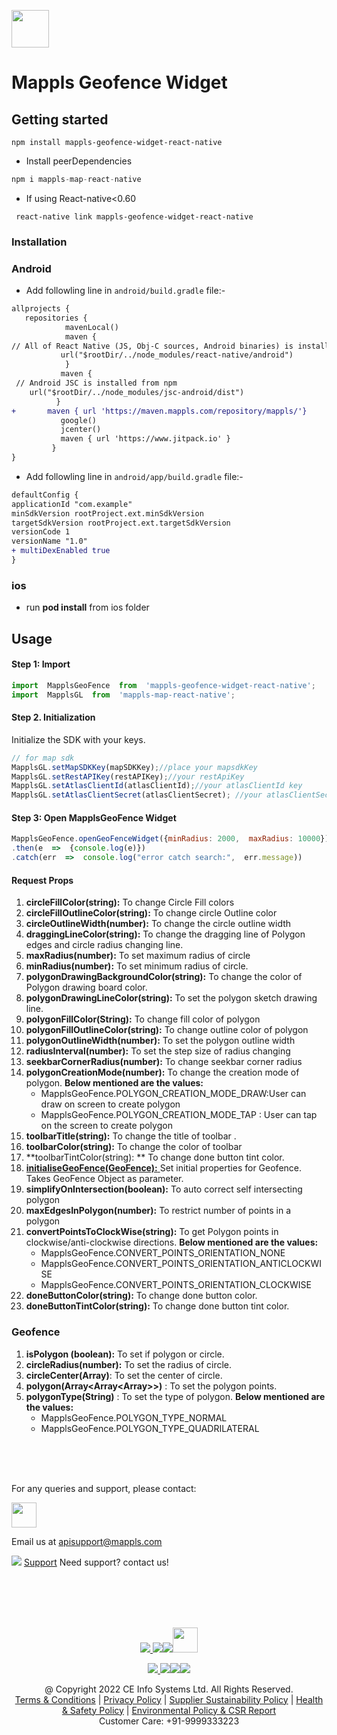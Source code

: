 [<img src="https://about.mappls.com/images/mappls-b-logo.svg" height="60"/> </p>](https://www.mapmyindia.com/api)

# Mappls Geofence Widget

## Getting started

`npm install mappls-geofence-widget-react-native`

* Install peerDependencies 
~~~javascript
npm i mappls-map-react-native
~~~


* If using React-native<0.60

` react-native link mappls-geofence-widget-react-native`


### Installation


### Android

* Add followling line in `android/build.gradle` file:-

```diff
allprojects {
   repositories {
            mavenLocal()
            maven {
// All of React Native (JS, Obj-C sources, Android binaries) is installed from npm
           url("$rootDir/../node_modules/react-native/android")
            }
           maven {
 // Android JSC is installed from npm
    url("$rootDir/../node_modules/jsc-android/dist")
          }
+       maven { url 'https://maven.mappls.com/repository/mappls/'}
           google()
           jcenter()
           maven { url 'https://www.jitpack.io' }
         }
}
```

* Add followling line in `android/app/build.gradle` file:-


```diff
defaultConfig {
applicationId "com.example"
minSdkVersion rootProject.ext.minSdkVersion
targetSdkVersion rootProject.ext.targetSdkVersion
versionCode 1
versionName "1.0"
+ multiDexEnabled true
}
```

### ios

* run **pod install** from ios folder

## Usage

#### Step 1: Import 
```javascript
import  MapplsGeoFence  from  'mappls-geofence-widget-react-native';
import  MapplsGL  from  'mappls-map-react-native';
```

#### Step 2.  Initialization
Initialize the SDK with your keys.
```javascript
// for map sdk
MapplsGL.setMapSDKKey(mapSDKKey);//place your mapsdkKey
MapplsGL.setRestAPIKey(restAPIKey);//your restApiKey
MapplsGL.setAtlasClientId(atlasClientId);//your atlasClientId key
MapplsGL.setAtlasClientSecret(atlasClientSecret); //your atlasClientSecret key
```

#### Step 3:  Open MapplsGeoFence Widget  

```javascript
MapplsGeoFence.openGeoFenceWidget({minRadius: 2000,  maxRadius: 10000})
.then(e  =>  {console.log(e)})
.catch(err  =>  console.log("error catch search:",  err.message))
```
#### Request  Props
1.  **circleFillColor(string):**  To change Circle Fill colors
2. **circleFillOutlineColor(string):** To change circle Outline color
3. **circleOutlineWidth(number):** To change the circle outline width
4. **draggingLineColor(string):** To change the dragging line of Polygon edges and circle radius changing line.
5. **maxRadius(number):** To set maximum radius of circle
6. **minRadius(number):** To set minimum radius of circle.
7. **polygonDrawingBackgroundColor(string):**  To change the color of Polygon drawing board color.
8. **polygonDrawingLineColor(string):** To set the polygon sketch drawing line.
9. **polygonFillColor(String):** To change fill color of polygon
10. **polygonFillOutlineColor(string):** To change outline color of polygon
11. **polygonOutlineWidth(number):**  To set the polygon outline width
12.  **radiusInterval(number):**   To set the step size of radius changing 
13. **seekbarCornerRadius(number):** To change seekbar corner radius
14. **polygonCreationMode(number):** To change the creation mode of polygon. **Below mentioned are the values:**
    * MapplsGeoFence.POLYGON_CREATION_MODE_DRAW:User can draw on screen to create polygon
    *  MapplsGeoFence.POLYGON_CREATION_MODE_TAP : User can tap on the screen to create polygon
15. **toolbarTitle(string):** To change the title of toolbar .
16. **toolbarColor(string):** To change the color of toolbar
17.  **toolbarTintColor(string): ** To change done button tint color.
18. [ **initialiseGeoFence(GeoFence):** ](#Geofence)Set initial properties for Geofence. Takes GeoFence Object as parameter.
19. **simplifyOnIntersection(boolean):** To auto correct self intersecting polygon
20. **maxEdgesInPolygon(number):** To  restrict number of points in a polygon
21.  **convertPointsToClockWise(string):** To  get Polygon points in clockwise/anti-clockwise directions. **Below mentioned are the values:**
     * MapplsGeoFence.CONVERT_POINTS_ORIENTATION_NONE
     * MapplsGeoFence.CONVERT_POINTS_ORIENTATION_ANTICLOCKWISE
     * MapplsGeoFence.CONVERT_POINTS_ORIENTATION_CLOCKWISE
22. **doneButtonColor(string):** To change done button color.
23.  **doneButtonTintColor(string):** To change done button tint color.

### Geofence 
1. **isPolygon (boolean):** To set if polygon or circle.
2.  **circleRadius(number):** To set the radius of circle.
3.   **circleCenter(Array<number>)**: To set the center of circle.
4.   **polygon(Array<Array<Array<number>>>)** : To set the polygon points.
5.   **polygonType(String)** : To set the type of polygon. **Below mentioned are the values:**
     * MapplsGeoFence.POLYGON_TYPE_NORMAL
     * MapplsGeoFence.POLYGON_TYPE_QUADRILATERAL


<br><br><br>

For any queries and support, please contact: 

[<img src="https://about.mappls.com/images/mappls-logo.svg" height="40"/> </p>](https://about.mappls.com/api/)
Email us at [apisupport@mappls.com](mailto:apisupport@mappls.com)


![](https://www.mapmyindia.com/api/img/icons/support.png)
[Support](https://about.mappls.com/contact/)
Need support? contact us!

<br></br>
<br></br>

[<p align="center"> <img src="https://www.mapmyindia.com/api/img/icons/stack-overflow.png"/> ](https://stackoverflow.com/questions/tagged/mappls-api)[![](https://www.mapmyindia.com/api/img/icons/blog.png)](https://about.mappls.com/blog/)[![](https://www.mapmyindia.com/api/img/icons/gethub.png)](https://github.com/Mappls-api)[<img src="https://mmi-api-team.s3.ap-south-1.amazonaws.com/API-Team/npm-logo.one-third%5B1%5D.png" height="40"/> </p>](https://www.npmjs.com/org/mapmyindia) 



[<p align="center"> <img src="https://www.mapmyindia.com/june-newsletter/icon4.png"/> ](https://www.facebook.com/Mapplsofficial)[![](https://www.mapmyindia.com/june-newsletter/icon2.png)](https://twitter.com/mappls)[![](https://www.mapmyindia.com/newsletter/2017/aug/llinkedin.png)](https://www.linkedin.com/company/mappls/)[![](https://www.mapmyindia.com/june-newsletter/icon3.png)](https://www.youtube.com/channel/UCAWvWsh-dZLLeUU7_J9HiOA)




<div align="center">@ Copyright 2022 CE Info Systems Ltd. All Rights Reserved.</div>

<div align="center"> <a href="https://about.mappls.com/api/terms-&-conditions">Terms & Conditions</a> | <a href="https://about.mappls.com/about/privacy-policy">Privacy Policy</a> | <a href="https://about.mappls.com/pdf/mapmyIndia-sustainability-policy-healt-labour-rules-supplir-sustainability.pdf">Supplier Sustainability Policy</a> | <a href="https://about.mappls.com/pdf/Health-Safety-Management.pdf">Health & Safety Policy</a> | <a href="https://about.mappls.com/pdf/Environment-Sustainability-Policy-CSR-Report.pdf">Environmental Policy & CSR Report</a>

<div align="center">Customer Care: +91-9999333223</div>
